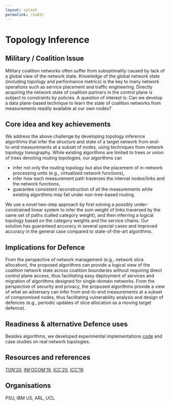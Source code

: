 ```yaml
---
layout: splash
permalink: /2a03/
---
```


# Topology Inference

<!-- [Watch the video](https://ibm.box.com/xxx) -->

## Military / Coalition Issue

Military coalition networks often suffer from suboptimality caused by lack of a global view of the network state. Knowledge of the global network state (including topology and performance metrics) is the key to many network operations such as service placement and traffic engineering. Directly acquiring the network state of coalition partners in the control plane is subject to constraints by policies. A question of interest is: Can we develop a data plane-based technique to learn the state of coalition networks from measurements readily available at our own nodes?  

## Core idea and key achievements

We address the above challenge by developing topology inference algorithms that infer the structure and state of a target network from end-to-end measurements at a subset of nodes, using techniques from network topology tomography. While existing algorithms are limited to trees or union of trees denoting routing topologies, our algorithms can
- infer not only the routing topology but also the placement of in-network processing units (e.g., virtualized network functions),
- infer how each measurement path traverses the internal nodes/links and the network functions,
- guarantee consistent reconstruction of all the measurements while existing algorithms may fail under non-tree-based routing.

We use a novel two-step approach by first solving a possibly under-constrained linear system to infer the sum weight of links traversed by the same set of paths (called category weight), and then inferring a logical topology based on the category weights and the service chains. Our solution has guaranteed accuracy in several special cases and improved accuracy in the general case compared to state-of-the-art algorithms. 

## Implications for Defence

From the perspective of network management (e.g., network slice allocation), the proposed algorithms can provide a logical view of the coalition network state across coalition boundaries without requiring direct control plane access, thus facilitating easy deployment of services and migration of algorithms designed for single-domain networks. From the perspective of security and privacy, the proposed algorithms provide a view of what an adversary can infer from end-to-end measurements at a subset of compromised nodes, thus facilitating vulnerability analysis and design of defences (e.g., periodic updates of slice allocation as a moving target defence). 

## Readiness & alternative Defence uses

Besides algorithms, we developed experimental implementations [code](https://github.com/yileilin/NFV-network-topology-inference) and case studies on real network topologies. 

<!-- ![image info](/dais/achievements/images/1a02_figure1.jpg) -->

## Resources and references

[TON’20](https://ieeexplore.ieee.org/document/9078846), [INFOCOM’19](https://ieeexplore.ieee.org/document/8737393), [ICC’20](https://ieeexplore.ieee.org/document/9149348), [ICC’19](https://ieeexplore.ieee.org/document/8761099)

## Organisations

PSU, IBM US, ARL, UCL

